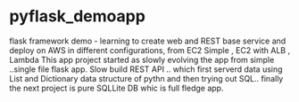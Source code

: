 # pyflask_demoapp
flask framework demo - learning to create web and REST base service and deploy on AWS in different configurations, from EC2 Simple , EC2 with ALB , Lambda
This app project started as slowly evolving the app from simple ..single file flask app. Slow build REST API .. which first serverd data using List and Dictionary data structure of pythn and then trying out SQL.. finally the next project is pure SQLLite DB whic is full fledge app.
